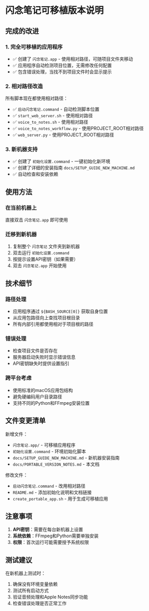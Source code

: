 # 闪念笔记可移植版本说明

## 完成的改进

### 1. 完全可移植的应用程序
- ✅ 创建了 `闪念笔记.app` - 使用相对路径，可随项目文件夹移动
- ✅ 应用程序自动检测项目位置，无需修改任何配置
- ✅ 包含错误处理，当找不到项目文件时会显示提示

### 2. 相对路径改造
所有脚本现在都使用相对路径：
- ✅ `启动闪念笔记.command` - 自动检测脚本位置
- ✅ `start_web_server.sh` - 使用相对路径
- ✅ `voice_to_notes.sh` - 使用相对路径
- ✅ `voice_to_notes_workflow.py` - 使用PROJECT_ROOT相对路径
- ✅ `web_server.py` - 使用PROJECT_ROOT相对路径

### 3. 新机器支持
- ✅ 创建了 `初始化设置.command` - 一键初始化新环境
- ✅ 创建了详细的安装指南 `docs/SETUP_GUIDE_NEW_MACHINE.md`
- ✅ 自动检查和安装依赖

## 使用方法

### 在当前机器上
直接双击 `闪念笔记.app` 即可使用

### 迁移到新机器
1. 复制整个 `闪念笔记` 文件夹到新机器
2. 双击运行 `初始化设置.command`
3. 按提示设置API密钥（如果需要）
4. 双击 `闪念笔记.app` 开始使用

## 技术细节

### 路径处理
- 应用程序通过 `${BASH_SOURCE[0]}` 获取自身位置
- 从应用包路径向上查找项目根目录
- 所有内部引用都使用相对于项目根的路径

### 错误处理
- 检查项目文件是否存在
- 服务器启动失败时显示错误信息
- API密钥缺失时提供设置指引

### 跨平台考虑
- 使用标准的macOS应用包结构
- 避免硬编码用户目录路径
- 支持不同的Python和FFmpeg安装位置

## 文件变更清单

新增文件：
- `闪念笔记.app/` - 可移植应用程序
- `初始化设置.command` - 环境初始化脚本
- `docs/SETUP_GUIDE_NEW_MACHINE.md` - 新机器安装指南
- `docs/PORTABLE_VERSION_NOTES.md` - 本文档

修改文件：
- `启动闪念笔记.command` - 改用相对路径
- `README.md` - 添加初始化说明和文档链接
- `create_portable_app.sh` - 用于生成可移植应用

## 注意事项

1. **API密钥**：需要在每台新机器上设置
2. **系统依赖**：FFmpeg和Python需要单独安装
3. **权限**：首次运行可能需要授予系统权限

## 测试建议

在新机器上测试时：
1. 确保没有环境变量依赖
2. 测试所有启动方式
3. 验证音频处理和Apple Notes同步功能
4. 检查错误处理是否正常工作